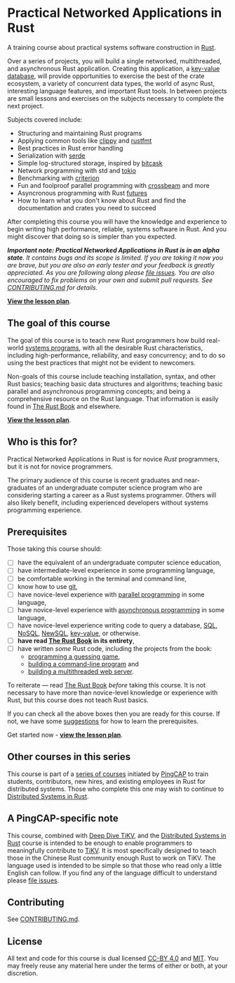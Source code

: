 # Practical Networked Applications in Rust

A training course about practical systems software construction in [Rust].

Over a series of projects, you will build a single networked, multithreaded, and
asynchronous Rust application. Creating this application, a [key-value
database][kv], will provide opportunities to exercise the best of the crate
ecosystem, a variety of concurrent data types, the world of async Rust,
interesting language features, and important Rust tools. In between projects are
small lessons and exercises on the subjects necessary to complete the next
project.

<!-- TODO make the above sparkle -->
<!-- NOTE: keep the above in sync with lesson-plan.md -->

Subjects covered include:

- Structuring and maintaining Rust programs
- Applying common tools like [clippy] and [rustfmt]
- Best practices in Rust error handling
- Serialization with [serde]
- Simple log-structured storage, inspired by [bitcask]
- Network programming with std and [tokio]
- Benchmarking with [criterion]
- Fun and foolproof parallel programming with [crossbeam] and more
- Asyncronous programming with Rust [futures]
- How to learn what you don't know about Rust and find the documentation and
  crates you need to succeed

After completing this course you will have the knowledge and experience to begin
writing high performance, reliable, systems software in Rust. And you might
discover that doing so is simpler than you expected.

_**Important note: Practical Networked Applications in Rust is in an alpha
state**. It contains bugs and its scope is limited. If you are taking it now you
are brave, but you are also an early tester and your feedback is greatly
appreciated. As you are following along please [file issues]<!-- TODO and
complete the [post-project surveys] -->. You are also encouraged to fix problems
on your own and submit pull requests. See [CONTRIBUTING.md] for details.<!-- See
[the roadmap] for details about future course subject matter.-->_

**[View the lesson plan][plan]**.


## The goal of this course

The goal of this course is to teach new Rust programmers how build real-world
[systems programs][sp], with all the desirable Rust characteristics, including
high-performance, reliability, and easy concurrency; and to do so using the best
practices that might not be evident to newcomers.

Non-goals of this course include teaching installation, syntax, and other Rust
basics; teaching basic data structures and algorithms; teaching basic parallel
and asynchronous programming concepts; and being a comprehensive resource on the
Rust language. That information is easily found in [The Rust Book] and
elsewhere.

**[View the lesson plan][plan]**.


## Who is this for?

Practical Networked Applications in Rust is for novice _Rust_ programmers, but it
is not for novice programmers.

The primary audience of this course is recent graduates and near-graduates of
an undergraduate computer science program who are considering starting a career
as a Rust systems programmer. Others will also likely benefit, including
experienced developers without systems programming experience.


## Prerequisites

Those taking this course should:

- [ ] have the equivalent of an undergraduate computer science education,
- [ ] have intermediate-level experience in some programming language,
- [ ] be comfortable working in the terminal and command line,
- [ ] know how to use [git],
- [ ] have novice-level experience with [parallel programming] in some language,
- [ ] have novice-level experience with [asynchronous programming] in some language,
- [ ] have novice-level experience writing code to query a database, [SQL],
  [NoSQL], [NewSQL], [key-value][kv], or otherwise.
- [ ] **have read [The Rust Book] in its entirety**,
- [ ] have written _some_ Rust code, including the projects from the book:
  - [programming a guessing game],
  - [building a command-line program] and
  - [building a multithreaded web server].

To reiterate &mdash; read [The Rust Book] _before_ taking this course. It is not
necessary to have more than novice-level knowledge or experience with Rust, but
this course does not teach Rust basics.

If you can check all the above boxes then you are ready for this course. If not,
we have some [suggestions][pre] for how to learn the prerequisites.

Get started now - **[view the lesson plan][plan]**.


## Other courses in this series

This course is part of a [series of courses] initiated by [PingCAP] to train
students, contributors, new hires, and existing employees in Rust for
distributed systems. Those who complete this one may wish to continue
to [Distributed Systems in Rust].


## A PingCAP-specific note

This course, combined with [Deep Dive TiKV], and the [Distributed Systems in
Rust] course is intended to be enough to enable programmers to meaningfully
contribute to [TiKV]. It is most specifically designed to teach those in the
Chinese Rust community enough Rust to work on TiKV. The language used is
intended to be simple so that those who read only a little English can follow.
If you find any of the language difficult to understand please [file issues].


## Contributing

See [CONTRIBUTING.md].


## License

All text and code for this course is dual licensed [CC-BY 4.0] and [MIT]. You
may freely reuse any material here under the terms of either or both, at your
discretion.


<!-- links -->

[CONTRIBUTING.md]: CONTRIBUTING.md
[CC-BY 4.0]: https://opendefinition.org/licenses/cc-by/
[MIT]: https://opensource.org/licenses/MIT
[Deep Dive TiKV]: https://tikv.org/deep-dive/
[Distributed Systems in Rust]: https://github.com/pingcap/talent-plan/tree/master/dss
[NewSQL]: https://en.wikipedia.org/wiki/NewSQL
[NoSQL]: https://www.thoughtworks.com/insights/blog/nosql-databases-overview
[PingCAP]: https://pingcap.com/
[SQL]: https://en.wikipedia.org/wiki/SQL
[The Rust Book]: https://doc.rust-lang.org/book/
[The Rust Book]: https://doc.rust-lang.org/stable/book/
[TiKV]: https://github.com/tikv/tikv/
[asynchronous programming]: todo
[bitcask]: https://github.com/basho/bitcask/blob/develop/doc/bitcask-intro.pdf
[building a command-line program]: https://doc.rust-lang.org/stable/book/ch12-00-an-io-project.html
[building a multithreaded web server]: https://doc.rust-lang.org/stable/book/ch20-00-final-project-a-web-server.html
[clippy]: https://github.com/rust-lang/rust-clippy/
[criterion]: https://github.com/bheisler/criterion.rs
[crossbeam]: https://github.com/crossbeam-rs/crossbeam
[file issues]: https://github.com/pingcap/talent-plan/issues/
[futures]: https://docs.rs/futures/0.1.27/futures/
[git]: https://git-scm.com/
[kv]: https://en.wikipedia.org/wiki/Key-value_database
[parallel programming]: todo
[plan]: lesson-plan.md
[post-project surveys]: lesson-plan.md#user-content-making-pna-rust-better
[pre]: prerequisites.md
[programming a guessing game]: https://doc.rust-lang.org/stable/book/ch02-00-guessing-game-tutorial.html
[rustfmt]: https://github.com/rust-lang/rustfmt/
[serde]: https://github.com/serde-rs/serde
[series of courses]: https://github.com/pingcap/talent-plan/
[sp]: https://en.wikipedia.org/wiki/System_programming
[the roadmap]: roadmap.md
[tokio]: https://github.com/tokio-rs/tokio
[Rust]: https://www.rust-lang.org/
